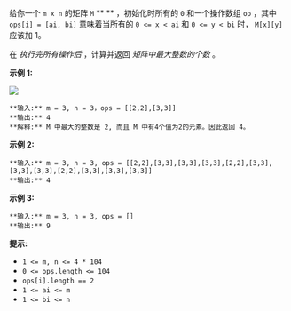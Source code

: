 给你一个 `m x n` 的矩阵 `M` ** ** ，初始化时所有的 `0` 和一个操作数组 `op` ，其中 `ops[i] = [ai, bi]`
意味着当所有的 `0 <= x < ai` 和 `0 <= y < bi` 时， `M[x][y]` 应该加 1。

在  _执行完所有操作后_  ，计算并返回  _矩阵中最大整数的个数_  。



**示例 1:**

![](https://assets.leetcode.com/uploads/2020/10/02/ex1.jpg)

    
    
    **输入:** m = 3, n = 3，ops = [[2,2],[3,3]]
    **输出:** 4
    **解释:** M 中最大的整数是 2, 而且 M 中有4个值为2的元素。因此返回 4。
    

**示例 2:**

    
    
    **输入:** m = 3, n = 3, ops = [[2,2],[3,3],[3,3],[3,3],[2,2],[3,3],[3,3],[3,3],[2,2],[3,3],[3,3],[3,3]]
    **输出:** 4
    

**示例 3:**

    
    
    **输入:** m = 3, n = 3, ops = []
    **输出:** 9
    



**提示:**

  * `1 <= m, n <= 4 * 104`
  * `0 <= ops.length <= 104`
  * `ops[i].length == 2`
  * `1 <= ai <= m`
  * `1 <= bi <= n`

